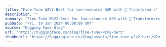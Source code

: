 ```yaml
---
title: "Fine-Tune W2V2-Bert for low-resource ASR with 🤗 Transformers"
description: ""
summary: "Fine-Tune W2V2-Bert for low-resource ASR with 🤗 Transformers New (01/2024): This blog post is strong..."
pubDate: "Fri, 19 Jan 2024 00:00:00 GMT"
source: "Hugging Face Blog"
url: "https://huggingface.co/blog/fine-tune-w2v2-bert"
thumbnail: "https://huggingface.co/blog/assets/fine-tune-w2v2-bert/w2v_thumbnail.png"
---
```


